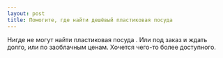 ```yaml
---
layout: post 
title: Помогите, где найти дешёвый пластиковая посуда 
--- 
```

Нигде не могут найти пластиковая посуда . Или под заказ и ждать долго, или по заоблачным ценам. Хочется чего-то более доступного.